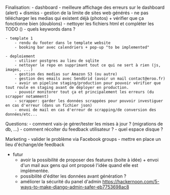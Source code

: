 Finalisation:
    - dashboard
        - meilleure affichage des erreurs sur le dashboard (alert) + dismiss
        - gestion de la limite de sites web générés
        - ne pas télécharger les medias qui existent déjà (photos) + vérifier que ça fonctionne bien (doublons)
        - nettoyer les fichiers html et compléter les TODO (<head>)
        - quels keywords dans <head> ?

    - template 1
        - rendu du footer dans le template website
        - booking bar avec calendriers + pop-up "to be implemented"

    - deploiement
        - utiliser postgres au lieu de sqlite
        - nettoyer le repo en supprimant tout ce qui ne sert à rien (js, images, ...)
        - gestion des medias sur Amazon S3 (ou autre)
        - gestion des emails avec SendGrid (avoir un mail contact@eroo.fr)
        - avoir un pipeline staging/production pour pouvoir vérifier que tout roule en staging avant de déployer en production.
        - pouvoir monitorer tout ça et principalement les erreurs (du scrapper notamment)
        - scrapper: garder les données scrappées pour pouvoir investiguer en cas d'erreur (dans un fichier json)
        - envoi de mail en cas d'erreur de scrapping/de conversion des données/etc...

Questions:
    - comment vais-je gérer/tester les mises à jour ? (migrations de db, ...)
    - comment récolter du feedback utilisateur ?
    - quel espace disque ?

Marketing
    - valider le problème via Facebook groups
    - mettre en place un lieu d'échange/de feedback





- futur
    - avoir la possibilité de proposer des features (boite à idée) + envoi d'un mail aux gens qui ont proposé l'idée quand elle est implémentée.
    - possibilité d'éditer les données avant génération ?
    - améliorer la sécurité du panel d'admin
        https://hackernoon.com/5-ways-to-make-django-admin-safer-eb7753698ac8
